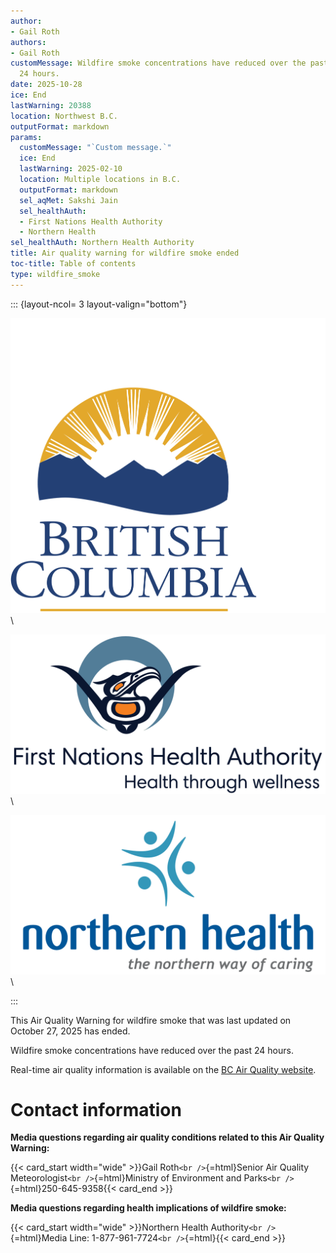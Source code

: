 ```yaml
---
author:
- Gail Roth
authors:
- Gail Roth
customMessage: Wildfire smoke concentrations have reduced over the past
  24 hours.
date: 2025-10-28
ice: End
lastWarning: 20388
location: Northwest B.C.
outputFormat: markdown
params:
  customMessage: "`Custom message.`"
  ice: End
  lastWarning: 2025-02-10
  location: Multiple locations in B.C.
  outputFormat: markdown
  sel_aqMet: Sakshi Jain
  sel_healthAuth:
  - First Nations Health Authority
  - Northern Health
sel_healthAuth: Northern Health Authority
title: Air quality warning for wildfire smoke ended
toc-title: Table of contents
type: wildfire_smoke
---
```


<!--
Copyright 2025 Province of British Columbia

This work is licensed under the Creative Commons Attribution 4.0 International License.
To view a copy of this license, visit http://creativecommons.org/licenses/by/4.0/.
-->
<!-- Logo header, the layout-col should be set based on number of logos including FHNA and BCGov -->
<!-- the trailing slash means the text in square brackets is alt text -->

::: {layout-ncol= 3 layout-valign="bottom"}

![Government of British Columbia logo](/assets/logo_BCID_V_RGB_pos.png)\

![First Nations Health Authority logo](/assets/logo_FNHA.png)\

![Northern Health Authority logo](/assets/logo_NH.png)\

:::

This Air Quality Warning for wildfire smoke that was last updated on
October 27, 2025 has ended.

Wildfire smoke concentrations have reduced over the past 24 hours.

Real-time air quality information is available on the [BC Air Quality
website](https://gov.bc.ca/airqualityhealthindex).

# Contact information

**Media questions regarding air quality conditions related to this Air
Quality Warning:**

{{< card_start width="wide" >}}Gail Roth`<br />`{=html}Senior Air
Quality Meteorologist`<br />`{=html}Ministry of Environment and
Parks`<br />`{=html}250-645-9358{{< card_end >}}

**Media questions regarding health implications of wildfire smoke:**

{{< card_start width="wide" >}}Northern Health
Authority`<br />`{=html}Media Line:
1-877-961-7724`<br />`{=html}{{< card_end >}}
